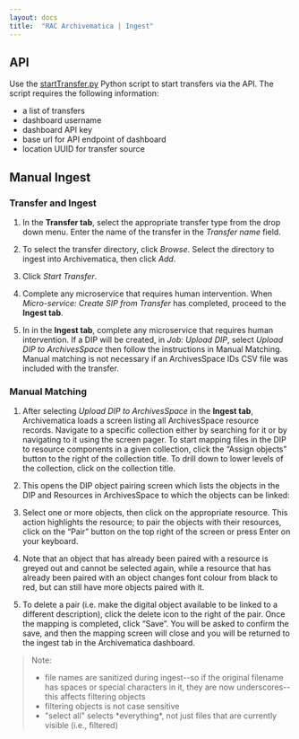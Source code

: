 ```yaml
---
layout: docs
title:  "RAC Archivematica | Ingest"
---
```


## API

Use the [startTransfer.py](https://github.com/RockefellerArchiveCenter/scripts/blob/master/archivematica/startTransfer.py) Python script to start transfers via the API. The script requires the following information:

* a list of transfers
* dashboard username
* dashboard API key
* base url for API endpoint of dashboard
* location UUID for transfer source


## Manual Ingest

### Transfer and Ingest

1. In the **Transfer tab**, select the appropriate transfer type from the drop down menu. Enter the name of the transfer in the *Transfer name* field.

2. To select the transfer directory, click *Browse*. Select the directory to ingest into Archivematica, then click *Add*.

3. Click *Start Transfer*.

4. Complete any microservice that requires human intervention. When *Micro-service: Create SIP from Transfer* has completed, proceed to the **Ingest tab**.

5. In in the **Ingest tab**, complete any microservice that requires human intervention. If a DIP will be created, in *Job: Upload DIP*, select *Upload DIP to ArchivesSpace* then follow the instructions in Manual Matching. Manual matching is not necessary if an ArchivesSpace IDs CSV file was included with the transfer.

### Manual Matching

1.  After selecting *Upload DIP to ArchivesSpace* in the **Ingest tab**, Archivematica loads a screen listing all ArchivesSpace resource records. Navigate to a specific collection either by searching for it or by navigating to it using the screen pager. To start mapping files in the DIP to resource components in a given collection, click the “Assign objects” button to the right of the collection title. To drill down to lower levels of the collection, click on the collection title.

2.  This opens the DIP object pairing screen which lists the objects in the DIP and Resources in ArchivesSpace to which the objects can be linked:

3.  Select one or more objects, then click on the appropriate resource. This action highlights the resource; to pair the objects with their resources, click on the “Pair” button on the top right of the screen or press Enter on your keyboard.

4.  Note that an object that has already been paired with a resource is greyed out and cannot be selected again, while a resource that has already been paired with an object changes font colour from black to red, but can still have more objects paired with it.

5.  To delete a pair (i.e. make the digital object available to be linked to a different description), click the delete icon to the right of the pair. Once the mapping is completed, click “Save”. You will be asked to confirm the save, and then the mapping screen will close and you will be returned to the ingest tab in the Archivematica dashboard.

> Note:
> 
> * file names are sanitized during ingest--so if the original filename has spaces or special characters in it, they are now underscores--this affects filtering objects
> * filtering objects is not case sensitive
> * "select all" selects \*everything\*, not just files that are currently visible (i.e., filtered)

